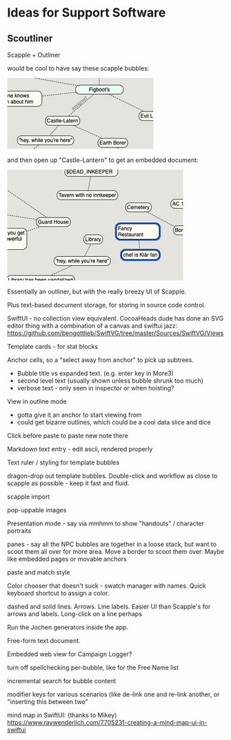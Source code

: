 # Ideas for Support Software


## Scoutliner

Scapple + Outliner


would be cool to have say these scapple bubbles:

![](assets/scapple-top.png)

and then open up "Castle-Lantern" to get an embedded document:

![](assets/castle-lantern.png)

Essentially an outliner, but with the really breezy UI of Scapple.

Plus text-based document storage, for storing in source code control.

SwiftUI - no collection view equivalent.  CocoaHeads dude has done
an SVG editor thing with a combination of a canvas and swiftui jazz:
https://github.com/bengottlieb/SwiftVG/tree/master/Sources/SwiftVG/Views

Template cards - for stat blocks

Anchor cells, so a "select away from anchor" to pick up subtrees.

- Bubble title vs expanded text. (e.g. enter key in More3)
- second level text (usually shown unless bubble shrunk too much)
- verbose text - only seen in inspector or when hoisting?

View in outline mode
  - gotta give it an anchor to start viewing from
  - could get bizarre outlines, which could be a cool data slice and dice

Click before paste to paste new note there

Markdown text entry - edit ascii, rendered properly

Text ruler / styling for template bubbles

dragon-drop out template bubbles. Double-click and workflow as close to scapple
as possible - keep it fast and fluid.

scapple import

pop-uppable images

Presentation mode - say via mmhmm to show "handouts" / character portraits

panes - say all the NPC bubbles are together in a loose stack, but want to
scoot them all over for more area.  Move a border to scoot them over.  Maybe
like embedded pages or movable anchors

paste and match style

Color chooser that doesn't suck - swatch manager with names. Quick keyboard
shortcut to assign a color.

dashed and solid lines.  Arrows. Line labels.  Easier UI than Scapple's for
arrows and labels.  Long-click on a line perhaps

Run the Jochen generators inside the app.

Free-form text document.

Embedded web view for Campaign Logger?

turn off spellchecking per-bubble, like for the Free Name list

incremental search for bubble content

modifier keys for various scenarios (like de-link one and re-link another, or "inserting this
between two"

mind map in SwiftUI: (thanks to Mikey)
https://www.raywenderlich.com/7705231-creating-a-mind-map-ui-in-swiftui

